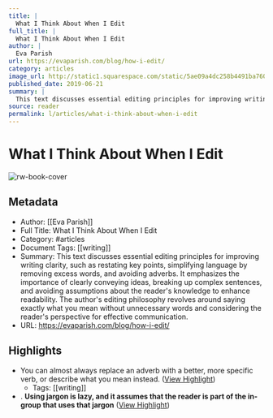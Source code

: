 ```yaml
---
title: |
  What I Think About When I Edit
full_title: |
  What I Think About When I Edit
author: |
  Eva Parish
url: https://evaparish.com/blog/how-i-edit/
category: articles
image_url: http://static1.squarespace.com/static/5ae09a4dc258b4491ba760e3/5b65c24370a6adef3be3c89e/5d0ba6c71b9e0500014435be/1606232011199/hope-house-press-leather-diary-studio-127595-unsplash.jpg?format=1500w
published_date: 2019-06-21
summary: |
  This text discusses essential editing principles for improving writing clarity, such as restating key points, simplifying language by removing excess words, and avoiding adverbs. It emphasizes the importance of clearly conveying ideas, breaking up complex sentences, and avoiding assumptions about the reader's knowledge to enhance readability. The author's editing philosophy revolves around saying exactly what you mean without unnecessary words and considering the reader's perspective for effective communication.
source: reader
permalink: l/articles/what-i-think-about-when-i-edit
---
```

# What I Think About When I Edit

![rw-book-cover](http://static1.squarespace.com/static/5ae09a4dc258b4491ba760e3/5b65c24370a6adef3be3c89e/5d0ba6c71b9e0500014435be/1606232011199/hope-house-press-leather-diary-studio-127595-unsplash.jpg?format=1500w)

## Metadata
- Author: [[Eva Parish]]
- Full Title: What I Think About When I Edit
- Category: #articles
- Document Tags: [[writing]] 
- Summary: This text discusses essential editing principles for improving writing clarity, such as restating key points, simplifying language by removing excess words, and avoiding adverbs. It emphasizes the importance of clearly conveying ideas, breaking up complex sentences, and avoiding assumptions about the reader's knowledge to enhance readability. The author's editing philosophy revolves around saying exactly what you mean without unnecessary words and considering the reader's perspective for effective communication.
- URL: https://evaparish.com/blog/how-i-edit/

## Highlights
- You can almost always replace an adverb with a better, more specific verb, or describe what you mean instead. ([View Highlight](https://read.readwise.io/read/01hz22fke5bwkswb0w8ppads6c))
    - Tags: [[writing]] 
- . **Using jargon is lazy, and it assumes that the reader is part of the in-group that uses that jargon** ([View Highlight](https://read.readwise.io/read/01hz22e9yxfc8a0tr1jtbdsexn))


